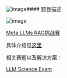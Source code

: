 ![image](https://github.com/zhpmatrix/nlp-competitions-list-review/assets/4077026/24353045-f2c7-4fea-8ed0-563358de2332)#### 题目描述

![image](https://github.com/zhpmatrix/nlp-competitions-list-review/assets/4077026/2f676ae2-74b8-4511-9659-8f078911de93)

[Meta LLMs RAG挑战赛](https://mp.weixin.qq.com/s/5nEz-DlO6So4Fyy6vw7dmA)

具体介绍见[这里](https://mp.weixin.qq.com/s/lEm0stYqAuW8ZCiHse6oVw)

相关赛题以及解决方案：

[LLM Science Exam](https://mp.weixin.qq.com/s/tYIBHJ5zuiw-o1-DF0_Jow)
